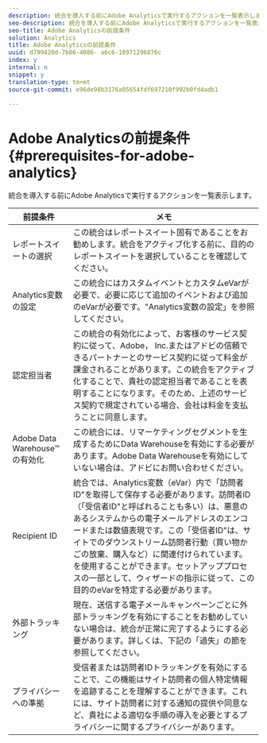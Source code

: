 ```yaml
---
description: 統合を導入する前にAdobe Analyticsで実行するアクションを一覧表示します。
seo-description: 統合を導入する前にAdobe Analyticsで実行するアクションを一覧表示します。
seo-title: Adobe Analyticsの前提条件
solution: Analytics
title: Adobe Analyticsの前提条件
uuid: d799420d-7b06-4086- a6c6-18971296876c
index: y
internal: n
snippet: y
translation-type: tm+mt
source-git-commit: e96de98b3176a05654fdf697210f992b0fd4adb1

---
```



# Adobe Analyticsの前提条件{#prerequisites-for-adobe-analytics}

統合を導入する前にAdobe Analyticsで実行するアクションを一覧表示します。

| 前提条件 | メモ |
|---|---|
| レポートスイートの選択 | この統合はレポートスイート固有であることをお勧めします。統合をアクティブ化する前に、目的のレポートスイートを選択していることを確認してください。 |
| Analytics変数の設定 | この統合にはカスタムイベントとカスタムeVarが必要で、必要に応じて追加のイベントおよび追加のeVarが必要です。"Analytics変数の設定」を参照してください。 |
| 認定担当者 | この統合の有効化によって、お客様のサービス契約に従って、Adobe， Inc.またはアドビの信頼できるパートナーとのサービス契約に従って料金が課金されることがあります。この統合をアクティブ化することで、貴社の認定担当者であることを表明することになります。そのため、上述のサービス契約で規定されている場合、会社は料金を支払うことに同意します。 |
| Adobe Data Warehouse™の有効化 | この統合には、リマーケティングセグメントを生成するためにData Warehouseを有効にする必要があります。Adobe Data Warehouseを有効にしていない場合は、アドビにお問い合わせください。 |
| Recipient ID | 統合では、Analytics変数（eVar）内で「訪問者ID"を取得して保存する必要があります。訪問者ID（「受信者ID"と呼ばれることも多い）は、悪意のあるシステムからの電子メールアドレスのエンコードまたは数値表現です。この「受信者ID"は、サイトでのダウンストリーム訪問者行動（買い物かごの放棄、購入など）に関連付けられています。を使用することができます。セットアッププロセスの一部として、ウィザードの指示に従って、この目的のeVarを特定する必要があります。 |
| 外部トラッキング | 現在、送信する電子メールキャンペーンごとに外部トラッキングを有効にすることをお勧めしていない場合は、統合が正常に完了するようにする必要があります。詳しくは、下記の「過失」の節を参照してください。 |
| プライバシーへの準拠 | 受信者または訪問者IDトラッキングを有効にすることで、この機能はサイト訪問者の個人特定情報を追跡することを理解することができます。これには、サイト訪問者に対する通知の提供や同意など、貴社による適切な手順の導入を必要とするプライバシーに関するプライバシーがあります。 |

